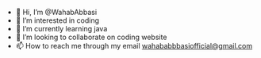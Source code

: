 - 👋 Hi, I’m @WahabAbbasi
- 👀 I’m interested in coding
- 🌱 I’m currently learning java
- 💞️ I’m looking to collaborate on coding website
- 📫 How to reach me through my email wahababbbasiofficial@gmail.com

<!---
wahababbasi956/wahababbasi956 is a ✨ special ✨ repository because its `README.md` (this file) appears on your GitHub profile.
You can click the Preview link to take a look at your changes.
--->
